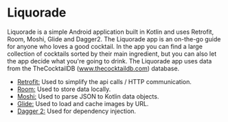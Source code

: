 # Liquorade

Liquorade is a simple Android application built in Kotlin and uses Retrofit, Room, Moshi, Glide and Dagger2. 
The Liquorade app is an on-the-go guide for anyone who loves a good cocktail. 
In the app you can find a large collection of cocktails sorted by their main ingredient, but you can also let the app decide what you\'re going to drink.
The Liquorade app uses data from the TheCocktailDB (www.thecocktaildb.com) database.

- [Retrofit:](https://square.github.io/retrofit/) Used to simplify the api calls / HTTP communication.  
- [Room:](https://developer.android.com/topic/libraries/architecture/room) Used to store data locally.  
- [Moshi:](https://github.com/square/moshi) Used to parse JSON to Kotlin data objects.  
- [Glide:](https://bumptech.github.io/glide/) Used to load and cache images by URL.  
- [Dagger 2:](https://dagger.dev/) Used for dependency injection.  
